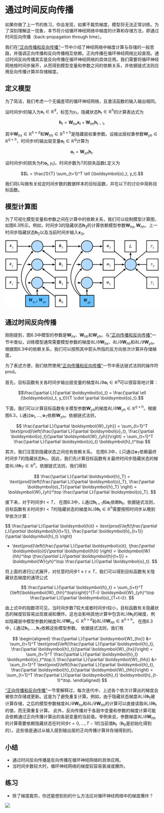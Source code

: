 # 通过时间反向传播

如果你做了上一节的练习，你会发现，如果不裁剪梯度，模型将无法正常训练。为了深刻理解这一现象，本节将介绍循环神经网络中梯度的计算和存储方法，即通过时间反向传播（back-propagation through time）。

我们在[“正向传播和反向传播”](../chapter_deep-learning-basics/backprop.md)一节中介绍了神经网络中梯度计算与存储的一般思路，并强调正向传播和反向传播相互依赖。正向传播在循环神经网络比较直观。通过时间反向传播其实是反向传播在循环神经网络的具体应用。我们需要将循环神经网络按时间步展开，从而得到模型变量和参数之间的依赖关系，并依据链式法则应用反向传播计算并存储梯度。


## 定义模型

为了简洁，我们考虑一个无偏差项的循环神经网络，且激活函数的输入输出相同。

设时间步$t$的输入为$\boldsymbol{x}_t \in \mathbb{R}^d$，标签为$y_t$，隐藏状态$\boldsymbol{h}_t \in \mathbb{R}^h$的计算表达式为

$$\boldsymbol{h}_t = \boldsymbol{W}_{hx} \boldsymbol{x}_t + \boldsymbol{W}_{hh} \boldsymbol{h}_{t-1},$$

其中$\boldsymbol{W}_{hx} \in \mathbb{R}^{h \times d}$和$\boldsymbol{W}_{hh} \in \mathbb{R}^{h \times h}$是隐藏层权重参数。设输出层权重参数$\boldsymbol{W}_{yh} \in \mathbb{R}^{q \times h}$，时间步$t$的输出层变量$\boldsymbol{o}_t \in \mathbb{R}^q$计算为

$$\boldsymbol{o}_t = \boldsymbol{W}_{yh} \boldsymbol{h}_{t}.$$

设时间步$t$的损失为$\ell(\boldsymbol{o}_t, y_t)$。时间步数为$T$的损失函数$L$定义为

$$L = \frac{1}{T} \sum_{t=1}^T \ell (\boldsymbol{o}_t, y_t).$$

我们将$L$叫做有关给定时间步数的数据样本的目标函数，并在以下的讨论中简称目标函数。


## 模型计算图

为了可视化模型变量和参数之间在计算中的依赖关系，我们可以绘制模型计算图，如图6.3所示。例如，时间步3的隐藏状态$\boldsymbol{h}_3$的计算依赖模型参数$\boldsymbol{W}_{hx}, \boldsymbol{W}_{hh}$、上一时间步隐藏状态$\boldsymbol{h}_2$以及当前时间步输入$\boldsymbol{x}_3$。


![时间步数为3的循环神经网络模型计算中的依赖关系。方框中字母代表变量，圆圈中字母代表数据样本特征和标签，无边框的字母代表模型参数。](../img/rnn-bptt.svg)

## 通过时间反向传播

刚刚提到，图6.3中模型的参数是$\boldsymbol{W}_{hx}$、$\boldsymbol{W}_{hh}$和$\boldsymbol{W}_{yh}$。与[“正向传播和反向传播”](../chapter_deep-learning-basics/backprop.md)一节中类似，训练模型通常需要模型参数的梯度$\partial L/\partial \boldsymbol{W}_{hx}$、$\partial L/\partial \boldsymbol{W}_{hh}$和$\partial L/\partial \boldsymbol{W}_{yh}$。
根据图6.3中的依赖关系，我们可以按照其中箭头所指的反方向依次计算并存储梯度。

为了表述方便，我们依然使用[“正向传播和反向传播”](../chapter_deep-learning-basics/backprop.md)一节中表达链式法则的操作符prod。

首先，目标函数有关各时间步输出层变量的梯度$\partial L/\partial \boldsymbol{o}_t \in \mathbb{R}^q$可以很容易地计算：

$$\frac{\partial L}{\partial \boldsymbol{o}_t} =  \frac{\partial \ell (\boldsymbol{o}_t, y_t)}{T \cdot \partial \boldsymbol{o}_t}.$$

下面，我们可以计算目标函数有关模型参数$\boldsymbol{W}_{yh}$的梯度$\partial L/\partial \boldsymbol{W}_{yh} \in \mathbb{R}^{q \times h}$。根据图6.3，$L$通过$\boldsymbol{o}_1, \ldots, \boldsymbol{o}_T$依赖$\boldsymbol{W}_{yh}$。依据链式法则，

$$
\frac{\partial L}{\partial \boldsymbol{W}_{yh}} 
= \sum_{t=1}^T \text{prod}\left(\frac{\partial L}{\partial \boldsymbol{o}_t}, \frac{\partial \boldsymbol{o}_t}{\partial \boldsymbol{W}_{yh}}\right) 
= \sum_{t=1}^T \frac{\partial L}{\partial \boldsymbol{o}_t} \boldsymbol{h}_t^\top
$$


其次，我们注意到隐藏状态之间也有依赖关系。
在图6.3中，$L$只通过$\boldsymbol{o}_T$依赖最终时间步$T$的隐藏状态$\boldsymbol{h}_T$。因此，我们先计算目标函数有关最终时间步隐藏状态的梯度$\partial L/\partial \boldsymbol{h}_T \in \mathbb{R}^h$。依据链式法则，我们得到

$$
\frac{\partial L}{\partial \boldsymbol{h}_T} = \text{prod}\left(\frac{\partial L}{\partial \boldsymbol{o}_T}, \frac{\partial \boldsymbol{o}_T}{\partial \boldsymbol{h}_T} \right) = \boldsymbol{W}_{yh}^\top \frac{\partial L}{\partial \boldsymbol{o}_T}.
$$



接下来，对于时间步$t < T$，
在图6.3中，$L$通过$\boldsymbol{h}_{t+1}$和$\boldsymbol{o}_t$依赖$\boldsymbol{h}_t$。依据链式法则，
目标函数有关时间步$t < T$的隐藏状态的梯度$\partial L/\partial \boldsymbol{h}_t \in \mathbb{R}^h$需要按照时间步从晚到早依次计算：


$$
\frac{\partial L}{\partial \boldsymbol{h}_t} 
= \text{prod}\left(\frac{\partial L}{\partial \boldsymbol{h}_{t+1}}, \frac{\partial \boldsymbol{h}_{t+1}}{\partial \boldsymbol{h}_t} \right) 
+ \text{prod}\left(\frac{\partial L}{\partial \boldsymbol{o}_t}, \frac{\partial \boldsymbol{o}_t}{\partial \boldsymbol{h}_t} \right) 
= \boldsymbol{W}_{hh}^\top \frac{\partial L}{\partial \boldsymbol{h}_{t+1}} + \boldsymbol{W}_{yh}^\top \frac{\partial L}{\partial \boldsymbol{o}_t}.
$$

将上面的递归公式展开，对任意时间步$1 \leq t \leq T$，我们可以得到目标函数有关隐藏状态梯度的通项公式

$$
\frac{\partial L}{\partial \boldsymbol{h}_t} 
= \sum_{i=t}^T {\left(\boldsymbol{W}_{hh}^\top\right)}^{T-i} \boldsymbol{W}_{yh}^\top \frac{\partial L}{\partial \boldsymbol{o}_{T+t-i}}.
$$

由上式中的指数项可见，当时间步数$T$较大或者时间步$t$较小，目标函数有关隐藏状态的梯度较容易出现衰减和爆炸。这也会影响其他计算中包含$\partial L / \partial \boldsymbol{h}_t$的梯度，例如隐藏层中模型参数的梯度$\partial L / \partial \boldsymbol{W}_{hx} \in \mathbb{R}^{h \times d}$和$\partial L / \partial \boldsymbol{W}_{hh} \in \mathbb{R}^{h \times h}$。
在图6.3中，$L$通过$\boldsymbol{h}_1, \ldots, \boldsymbol{h}_T$依赖这些模型参数。
依据链式法则，我们有

$$
\begin{aligned}
\frac{\partial L}{\partial \boldsymbol{W}_{hx}} 
&= \sum_{t=1}^T \text{prod}\left(\frac{\partial L}{\partial \boldsymbol{h}_t}, \frac{\partial \boldsymbol{h}_t}{\partial \boldsymbol{W}_{hx}}\right) 
= \sum_{t=1}^T \frac{\partial L}{\partial \boldsymbol{h}_t} \boldsymbol{x}_t^\top,\\
\frac{\partial L}{\partial \boldsymbol{W}_{hh}} 
&= \sum_{t=1}^T \text{prod}\left(\frac{\partial L}{\partial \boldsymbol{h}_t}, \frac{\partial \boldsymbol{h}_t}{\partial \boldsymbol{W}_{hh}}\right) 
= \sum_{t=1}^T \frac{\partial L}{\partial \boldsymbol{h}_t} \boldsymbol{h}_{t-1}^\top.
\end{aligned}
$$


[“正向传播和反向传播”](../chapter_deep-learning-basics/backprop.md)一节里解释过，每次迭代中，上述各个依次计算出的梯度会被依次存储或更新。这是为了避免重复计算。例如，由于隐藏状态梯度$\partial L/\partial \boldsymbol{h}_t$被计算存储，之后的模型参数梯度$\partial L/\partial  \boldsymbol{W}_{hx}$和$\partial L/\partial \boldsymbol{W}_{hh}$的计算可以直接读取$\partial L/\partial \boldsymbol{h}_t$的值，而无需重复计算。
此外，反向传播对于各层中变量和参数的梯度计算可能会依赖通过正向传播计算出的各层变量的当前值。举例来说，参数梯度$\partial L/\partial \boldsymbol{W}_{hh}$的计算需要依赖隐藏状态在时间步$t = 0, \ldots, T-1$的当前值$\boldsymbol{h}_t$（$\boldsymbol{h}_0$是初始化得到的）。这些值是通过从输入层到输出层的正向传播计算并存储得到的。


## 小结

* 通过时间反向传播是反向传播在循环神经网络的具体应用。
* 当时间步数较大时，循环神经网络的梯度较容易衰减或爆炸。


## 练习

- 除了梯度裁剪，你还能想到别的什么方法应对循环神经网络中的梯度爆炸？



![](../img/qr_bptt.svg)
